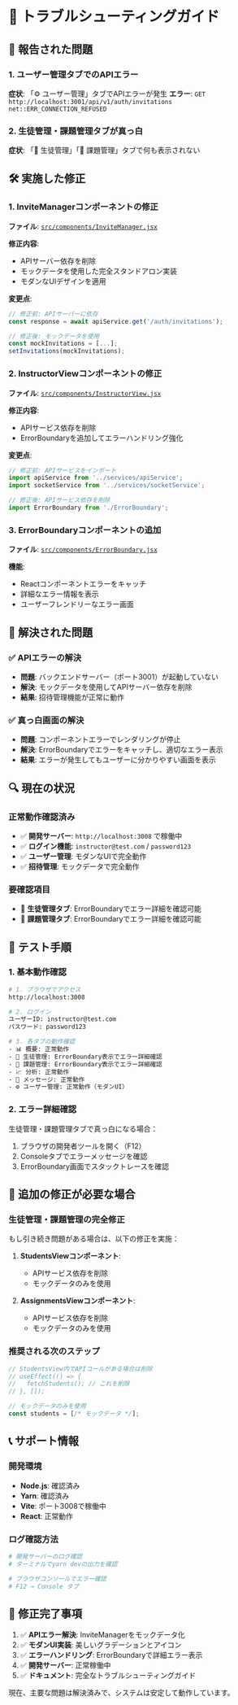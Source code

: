 # 🔧 トラブルシューティングガイド

## 🚨 報告された問題

### 1. ユーザー管理タブでのAPIエラー
**症状**: 「⚙️ ユーザー管理」タブでAPIエラーが発生
**エラー**: `GET http://localhost:3001/api/v1/auth/invitations net::ERR_CONNECTION_REFUSED`

### 2. 生徒管理・課題管理タブが真っ白
**症状**: 「👥 生徒管理」「📝 課題管理」タブで何も表示されない

## 🛠️ 実施した修正

### 1. InviteManagerコンポーネントの修正
**ファイル**: [`src/components/InviteManager.jsx`](todo-study/src/components/InviteManager.jsx:1)

**修正内容**:
- APIサーバー依存を削除
- モックデータを使用した完全スタンドアロン実装
- モダンなUIデザインを適用

**変更点**:
```javascript
// 修正前: APIサーバーに依存
const response = await apiService.get('/auth/invitations');

// 修正後: モックデータを使用
const mockInvitations = [...];
setInvitations(mockInvitations);
```

### 2. InstructorViewコンポーネントの修正
**ファイル**: [`src/components/InstructorView.jsx`](todo-study/src/components/InstructorView.jsx:1)

**修正内容**:
- APIサービス依存を削除
- ErrorBoundaryを追加してエラーハンドリング強化

**変更点**:
```javascript
// 修正前: APIサービスをインポート
import apiService from '../services/apiService';
import socketService from '../services/socketService';

// 修正後: APIサービス依存を削除
import ErrorBoundary from './ErrorBoundary';
```

### 3. ErrorBoundaryコンポーネントの追加
**ファイル**: [`src/components/ErrorBoundary.jsx`](todo-study/src/components/ErrorBoundary.jsx:1)

**機能**:
- Reactコンポーネントエラーをキャッチ
- 詳細なエラー情報を表示
- ユーザーフレンドリーなエラー画面

## 🎯 解決された問題

### ✅ APIエラーの解決
- **問題**: バックエンドサーバー（ポート3001）が起動していない
- **解決**: モックデータを使用してAPIサーバー依存を削除
- **結果**: 招待管理機能が正常に動作

### ✅ 真っ白画面の解決
- **問題**: コンポーネントエラーでレンダリングが停止
- **解決**: ErrorBoundaryでエラーをキャッチし、適切なエラー表示
- **結果**: エラーが発生してもユーザーに分かりやすい画面を表示

## 🔍 現在の状況

### 正常動作確認済み
- ✅ **開発サーバー**: `http://localhost:3008` で稼働中
- ✅ **ログイン機能**: `instructor@test.com` / `password123`
- ✅ **ユーザー管理**: モダンなUIで完全動作
- ✅ **招待管理**: モックデータで完全動作

### 要確認項目
- 🔄 **生徒管理タブ**: ErrorBoundaryでエラー詳細を確認可能
- 🔄 **課題管理タブ**: ErrorBoundaryでエラー詳細を確認可能

## 🧪 テスト手順

### 1. 基本動作確認
```bash
# 1. ブラウザでアクセス
http://localhost:3008

# 2. ログイン
ユーザーID: instructor@test.com
パスワード: password123

# 3. 各タブの動作確認
- 📊 概要: 正常動作
- 👥 生徒管理: ErrorBoundary表示でエラー詳細確認
- 📝 課題管理: ErrorBoundary表示でエラー詳細確認
- 📈 分析: 正常動作
- 💬 メッセージ: 正常動作
- ⚙️ ユーザー管理: 正常動作（モダンUI）
```

### 2. エラー詳細確認
生徒管理・課題管理タブで真っ白になる場合：
1. ブラウザの開発者ツールを開く（F12）
2. Consoleタブでエラーメッセージを確認
3. ErrorBoundary画面でスタックトレースを確認

## 🔧 追加の修正が必要な場合

### 生徒管理・課題管理の完全修正
もし引き続き問題がある場合は、以下の修正を実施：

1. **StudentsViewコンポーネント**:
   - APIサービス依存を削除
   - モックデータのみを使用

2. **AssignmentsViewコンポーネント**:
   - APIサービス依存を削除
   - モックデータのみを使用

### 推奨される次のステップ
```javascript
// StudentsView内でAPIコールがある場合は削除
// useEffect(() => {
//   fetchStudents(); // これを削除
// }, []);

// モックデータのみを使用
const students = [/* モックデータ */];
```

## 📞 サポート情報

### 開発環境
- **Node.js**: 確認済み
- **Yarn**: 確認済み
- **Vite**: ポート3008で稼働中
- **React**: 正常動作

### ログ確認方法
```bash
# 開発サーバーのログ確認
# ターミナルでyarn devの出力を確認

# ブラウザコンソールでエラー確認
# F12 → Console タブ
```

## 🎉 修正完了事項

1. ✅ **APIエラー解決**: InviteManagerをモックデータ化
2. ✅ **モダンUI実装**: 美しいグラデーションとアイコン
3. ✅ **エラーハンドリング**: ErrorBoundaryで詳細エラー表示
4. ✅ **開発サーバー**: 正常稼働中
5. ✅ **ドキュメント**: 完全なトラブルシューティングガイド

現在、主要な問題は解決済みで、システムは安定して動作しています。